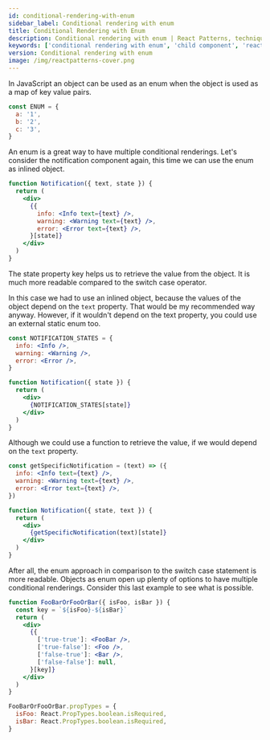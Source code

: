```yaml
---
id: conditional-rendering-with-enum
sidebar_label: Conditional rendering with enum
title: Conditional Rendering with Enum
description: Conditional rendering with enum | React Patterns, techniques, tips and tricks in development for React developers.
keywords: ['conditional rendering with enum', 'child component', 'reactpatterns', 'react patterns', 'reactjspatterns', 'reactjs patterns', 'react', 'reactjs', 'react techniques', 'react tips and tricks']
version: Conditional rendering with enum
image: /img/reactpatterns-cover.png
---
```


In JavaScript an object can be used as an enum when the object is used as a map of key value pairs.

```jsx
const ENUM = {
  a: '1',
  b: '2',
  c: '3',
}
```

An enum is a great way to have multiple conditional renderings. Let's consider the notification component again, this time we can use the enum as inlined object.

```jsx
function Notification({ text, state }) {
  return (
    <div>
      {{
        info: <Info text={text} />,
        warning: <Warning text={text} />,
        error: <Error text={text} />,
      }[state]}
    </div>
  )
}
```

The state property key helps us to retrieve the value from the object. It is much more readable compared to the switch case operator.

In this case we had to use an inlined object, because the values of the object depend on the `text` property. That would be my recommended way anyway. However, if it wouldn't depend on the text property, you could use an external static enum too.

```jsx
const NOTIFICATION_STATES = {
  info: <Info />,
  warning: <Warning />,
  error: <Error />,
}

function Notification({ state }) {
  return (
    <div>
      {NOTIFICATION_STATES[state]}
    </div>
  )
}
```

Although we could use a function to retrieve the value, if we would depend on the `text` property.

```jsx
const getSpecificNotification = (text) => ({
  info: <Info text={text} />,
  warning: <Warning text={text} />,
  error: <Error text={text} />,
})

function Notification({ state, text }) {
  return (
    <div>
      {getSpecificNotification(text)[state]}
    </div>
  )
}
```

After all, the enum approach in comparison to the switch case statement is more readable. Objects as enum open up plenty of options to have multiple conditional renderings. Consider this last example to see what is possible.

```jsx
function FooBarOrFooOrBar({ isFoo, isBar }) {
  const key = `${isFoo}-${isBar}`
  return (
    <div>
      {{
        ['true-true']: <FooBar />,
        ['true-false']: <Foo />,
        ['false-true']: <Bar />,
        ['false-false']: null,
      }[key]}
    </div>
  )
}

FooBarOrFooOrBar.propTypes = {
  isFoo: React.PropTypes.boolean.isRequired,
  isBar: React.PropTypes.boolean.isRequired,
}
```
